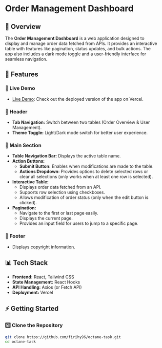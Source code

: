 # Order Management Dashboard

## 📌 Overview
The **Order Management Dashboard** is a web application designed to display and manage order data fetched from APIs. It provides an interactive table with features like pagination, status updates, and bulk actions. The app also includes a dark mode toggle and a user-friendly interface for seamless navigation.

## 🚀 Features

### 🔹 Live Demo
- [Live Demo](https://octane-task.vercel.app/): Check out the deployed version of the app on Vercel.

### 🔹 Header
- **Tab Navigation:** Switch between two tables (Order Overview & User Management).
- **Theme Toggle:** Light/Dark mode switch for better user experience.

### 🔹 Main Section
- **Table Navigation Bar:** Displays the active table name.
- **Action Buttons:**
  - **Submit Button:** Enables when modifications are made to the table.
  - **Actions Dropdown:** Provides options to delete selected rows or clear all selections (only works when at least one row is selected).
- **Interactive Table:**
  - Displays order data fetched from an API.
  - Supports row selection using checkboxes.
  - Allows modification of order status (only when the edit button is clicked).
- **Pagination:**
  - Navigate to the first or last page easily.
  - Displays the current page.
  - Provides an input field for users to jump to a specific page.

### 🔹 Footer
- Displays copyright information.

## 📊 Tech Stack
- **Frontend:** React, Tailwind CSS
- **State Management:** React Hooks
- **API Handling:** Axios (or Fetch API)
- **Deployment:** Vercel

## ⚡ Getting Started

### 1️⃣ Clone the Repository
```sh
git clone https://github.com/firihy96/octane-task.git
cd octane-task